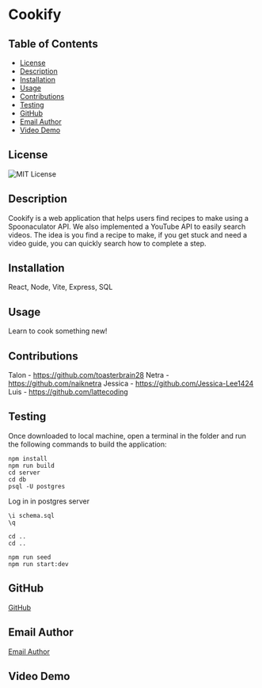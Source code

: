 # Cookify

## Table of Contents
- [License](#license)
- [Description](#description)
- [Installation](#installation)
- [Usage](#usage)
- [Contributions](#contributions)
- [Testing](#testing)
- [GitHub](#github)
- [Email Author](#email-author)
- [Video Demo](#video-demo)

## License
![MIT License](https://img.shields.io/badge/License-MIT-yellow.svg)

## Description
Cookify is a web application that helps users find recipes to make using a Spoonaculator API. We also implemented a YouTube API to easily search videos. The idea is you find a recipe to make, if you get stuck and need a video guide, you can quickly search how to complete a step.

## Installation
React, Node, Vite, Express, SQL

## Usage
Learn to cook something new!

## Contributions
Talon - https://github.com/toasterbrain28
Netra - https://github.com/naiknetra
Jessica - https://github.com/Jessica-Lee1424
Luis - https://github.com/lattecoding

## Testing
Once downloaded to local machine, open a terminal in the folder and run the following commands to build the application:
```
npm install
npm run build
cd server
cd db
psql -U postgres
```
Log in in postgres server

```
\i schema.sql
\q

cd ..
cd ..

npm run seed
npm run start:dev
```

## GitHub
[GitHub](https://github.com/lattecoding/Cookify)

## Email Author
[Email Author](mailto:jgonnella@test.mail)

## Video Demo

